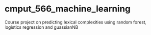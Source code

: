 # cmput_566_machine_learning
Course project on predicting lexical complexities using random forest, logistics regression and guassianNB
